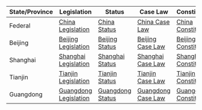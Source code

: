 | State/Province | Legislation | Status | Case Law | Constitution |
| -------------- | ----------- | ------ | -------- | ------------ |
| Federal        | [China Legislation](http://www.chinalaw.gov.cn/) | [China Status](http://www.npc.gov.cn/) | [China Case Law](http://www.court.gov.cn/) | [China Constitution](http://www.npc.gov.cn/englishnpc/Constitution/) |
| Beijing        | [Beijing Legislation](http://www.beijing.gov.cn/zhengce/) | [Beijing Status](http://www.beijing.gov.cn/) | [Beijing Case Law](http://bjgy.chinacourt.org/) | [Beijing Constitution](http://www.beijing.gov.cn/) |
| Shanghai      | [Shanghai Legislation](http://www.shanghai.gov.cn/zhengce/) | [Shanghai Status](http://www.shanghai.gov.cn/) | [Shanghai Case Law](http://shgy.chinacourt.org/) | [Shanghai Constitution](http://www.shanghai.gov.cn/) |
| Tianjin        | [Tianjin Legislation](http://www.tj.gov.cn/zhengce/) | [Tianjin Status](http://www.tj.gov.cn/) | [Tianjin Case Law](http://tjgy.chinacourt.org/) | [Tianjin Constitution](http://www.tj.gov.cn/) |
| Guangdong   | [Guangdong Legislation](http://www.gd.gov.cn/zhengce/) | [Guangdong Status](http://www.gd.gov.cn/) | [Guangdong Case Law](http://gdgy.chinacourt.org/) | [Guangdong Constitution](http://www.gd.gov.cn/) |
